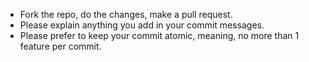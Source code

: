 - Fork the repo, do the changes, make a pull request.
- Please explain anything you add in your commit messages.
- Please prefer to keep your commit atomic, meaning, no more than 1 feature per commit.
